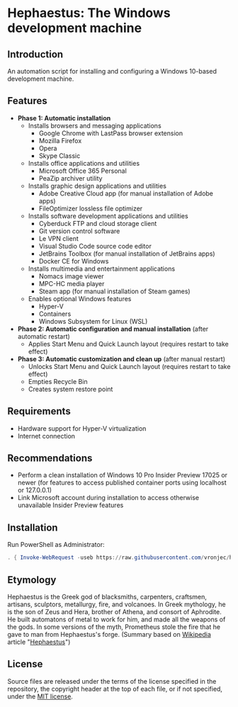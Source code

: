 # Hephaestus: The Windows development machine

## Introduction

An automation script for installing and configuring a Windows 10-based
development machine.

## Features

* **Phase 1: Automatic installation**
    *   Installs browsers and messaging applications
        *   Google Chrome with LastPass browser extension
        *   Mozilla Firefox
        *   Opera
        *   Skype Classic
    *   Installs office applications and utilities
        *   Microsoft Office 365 Personal
        *   PeaZip archiver utility
    *   Installs graphic design applications and utilities
        *   Adobe Creative Cloud app (for manual installation of Adobe apps)
        *   FileOptimizer lossless file optimizer
    *   Installs software development applications and utilities
        *   Cyberduck FTP and cloud storage client
        *   Git version control software
        *   Le VPN client
        *   Visual Studio Code source code editor
        *   JetBrains Toolbox (for manual installation of JetBrains apps)
        *   Docker CE for Windows
    *   Installs multimedia and entertainment applications
        *   Nomacs image viewer
        *   MPC-HC media player
        *   Steam app (for manual installation of Steam games)
    *   Enables optional Windows features
        *   Hyper-V 
        *   Containers
        *   Windows Subsystem for Linux (WSL)
* **Phase 2: Automatic configuration and manual installation** (after automatic restart)
    *   Applies Start Menu and Quick Launch layout (requires restart to take effect)
* **Phase 3: Automatic customization and clean up** (after manual restart)
    *   Unlocks Start Menu and Quick Launch layout (requires restart to take effect)
    *   Empties Recycle Bin
    *   Creates system restore point
        
## Requirements

*   Hardware support for Hyper-V virtualization
*   Internet connection

## Recommendations

*   Perform a clean installation of Windows 10 Pro Insider Preview 17025
    or newer (for features to access published container ports using
    localhost or 127.0.0.1)
*   Link Microsoft account during installation to access otherwise
    unavailable Insider Preview features

## Installation

Run PowerShell as Administrator:

```powershell
. { Invoke-WebRequest -useb https://raw.githubusercontent.com/vronjec/hephaestus-windows/master/Install-Hephaestus.ps1 } | Invoke-Expression
```

## Etymology

Hephaestus is the Greek god of blacksmiths, carpenters, craftsmen,
artisans, sculptors, metallurgy, fire, and volcanoes. In Greek
mythology, he is the son of Zeus and Hera, brother of Athena,
and consort of Aphrodite. He built automatons of metal to work for him,
and made all the weapons of the gods. In some versions of the myth,
Prometheus stole the fire that he gave to man from Hephaestus's forge.
(Summary based on [Wikipedia](https://www.wikipedia.org/) article
"[Hephaestus](https://en.wikipedia.org/wiki/Hephaestus)")

## License

Source files are released under the terms of the license specified in
the repository, the copyright header at the top of each file, or if not
specified, under the [MIT license](https://opensource.org/licenses/MIT).

